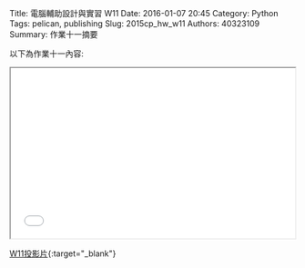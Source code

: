 Title: 電腦輔助設計與實習  W11
Date: 2016-01-07 20:45
Category: Python
Tags: pelican, publishing
Slug: 2015cp_hw_w11
Authors: 40323109
Summary: 作業十一摘要

以下為作業十一內容:

<iframe src="40323109_cp_w11.html" width="500" height="300"></iframe>

[W11投影片](40323109_cp_w11.html){:target="_blank"}

